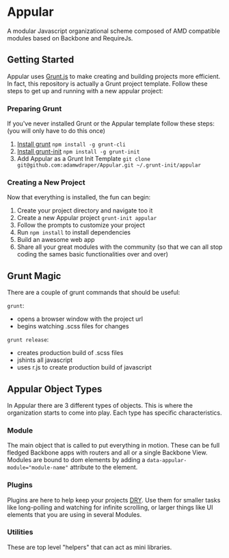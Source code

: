 # Appular

A modular Javascript organizational scheme composed of AMD compatible modules based on Backbone and RequireJs.


## Getting Started

Appular uses [Grunt.js](http://gruntjs.com/) to make creating and building projects more efficient.  In fact, this repository is actually a Grunt project template.  Follow these steps to get up and running with a new appular project:


### Preparing Grunt

If you've never installed Grunt or the Appular template follow these steps: (you will only have to do this once)

1. [Install grunt](http://gruntjs.com/getting-started#installing-the-cli) `npm install -g grunt-cli`
2. [Install grunt-init](http://gruntjs.com/project-scaffolding#grunt-init) `npm install -g grunt-init`
3. Add Appular as a Grunt Init Template `git clone git@github.com:adamwdraper/Appular.git ~/.grunt-init/appular`


### Creating a New Project

Now that everything is installed, the fun can begin:

1. Create your project directory and navigate too it
2. Create a new Appular project `grunt-init appular`
3. Follow the prompts to customize your project
4. Run `npm install` to install dependencies
5. Build an awesome web app
6. Share all your great modules with the community (so that we can all stop coding the sames basic functionalities over and over)


## Grunt Magic

There are a couple of grunt commands that should be useful:

`grunt`:
- opens a browser window with the project url
- begins watching .scss files for changes

`grunt release`:
- creates production build of .scss files
- jshints all javascript
- uses r.js to create production build of javascript 


## Appular Object Types
In Appular there are 3 different types of objects.  This is where the organization starts to come into play.  Each type has specific characteristics.

### Module
The main object that is called to put everything in motion. These can be full fledged Backbone apps with routers and all or a single Backbone View.  Modules are bound to dom elements by adding a `data-appular-module="module-name"` attribute to the element.

### Plugins
Plugins are here to help keep your projects [DRY](http://en.wikipedia.org/wiki/Don't_repeat_yourself).  Use them for smaller tasks like long-polling and watching for infinite scrolling, or larger things like UI elements that you are using in several Modules.

### Utilities
These are top level "helpers" that can act as mini libraries.